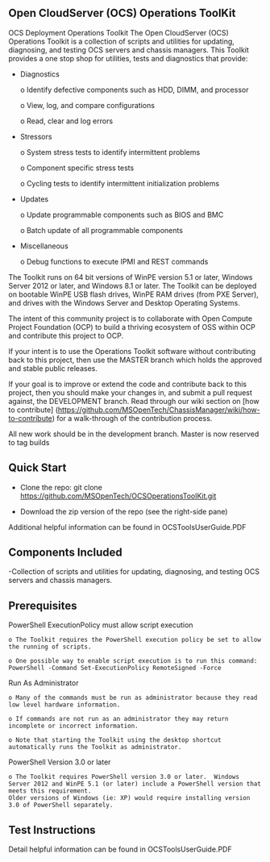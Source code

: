 ## Open CloudServer (OCS) Operations ToolKit

OCS Deployment Operations Toolkit
The Open CloudServer (OCS) Operations Toolkit is a collection of scripts and utilities for updating, diagnosing, and testing OCS servers and chassis managers.  This Toolkit provides a one stop shop for utilities, tests and diagnostics that provide: 

- Diagnostics 

	o Identify defective components such as HDD, DIMM, and processor 

	o View, log, and compare configurations  

	o Read, clear and log errors 

- Stressors 

	o System stress tests to identify intermittent problems 

	o Component specific stress tests  

	o Cycling tests to identify intermittent initialization problems 

-  Updates 

	o Update programmable components such as BIOS and BMC 

	o Batch update of all programmable components   

- Miscellaneous 

	o Debug functions to execute IPMI and REST commands  

The Toolkit runs on 64 bit versions of WinPE version 5.1 or later, Windows Server 2012 or later, and Windows 8.1 or later. The Toolkit can be deployed on bootable WinPE USB flash drives, WinPE RAM drives (from PXE Server), and drives with the Windows Server and Desktop Operating Systems.

The intent of this community project is to collaborate with Open Compute Project Foundation (OCP) to build a thriving ecosystem of OSS within OCP and contribute this project to OCP. 

If your intent is to use the Operations Toolkit software without contributing back to this project, then use the MASTER branch which holds the approved and stable public releases. 

If your goal is to improve or extend the code and contribute back to this project, then you should make your changes in, and submit a pull request against, the DEVELOPMENT branch. Read through our wiki section on [how to contribute] (https://github.com/MSOpenTech/ChassisManager/wiki/how-to-contribute) for a walk-through of the contribution process.

All new work should be in the development branch. Master is now reserved to tag builds 


## Quick Start

- Clone the repo: git clone https://github.com/MSOpenTech/OCSOperationsToolKit.git

- Download the zip version of the repo (see the right-side pane)

Additional helpful information can be found in OCSToolsUserGuide.PDF


## Components Included 

-Collection of scripts and utilities for updating, diagnosing, and testing OCS servers and chassis managers. 

## Prerequisites

PowerShell ExecutionPolicy must allow script execution 

	o The Toolkit requires the PowerShell execution policy be set to allow the running of scripts.  

	o One possible way to enable script execution is to run this command: PowerShell -Command Set-ExecutionPolicy RemoteSigned -Force 

Run As Administrator 

	o Many of the commands must be run as administrator because they read low level hardware information.  
	
	o If commands are not run as an administrator they may return incomplete or incorrect information. 

	o Note that starting the Toolkit using the desktop shortcut automatically runs the Toolkit as administrator.  

PowerShell Version 3.0 or later 

	o The Toolkit requires PowerShell version 3.0 or later.  Windows Server 2012 and WinPE 5.1 (or later) include a PowerShell version that meets this requirement. 
	Older versions of Windows (ie: XP) would require installing version 3.0 of PowerShell separately.  


## Test Instructions

Detail helpful information can be found in OCSToolsUserGuide.PDF